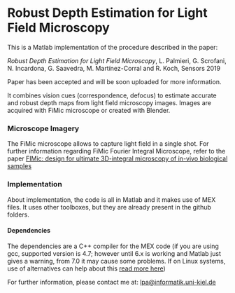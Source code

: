 # Robust Depth Estimation for Light Field Microscopy

This is a Matlab implementation of the procedure described in the paper:

*Robust Depth Estimation for Light Field Microscopy*, L. Palmieri, G. Scrofani, N. Incardona, G. Saavedra, M. Martínez-Corral and R. Koch, Sensors 2019

Paper has been accepted and will be soon uploaded for more information.

It combines vision cues (correspondence, defocus) to estimate accurate and robust depth maps from light field microscopy images. Images are acquired with FiMic microscope or created with Blender.

### Microscope Imagery
The FiMic microscope allows to capture light field in a single shot.
For further information regarding FiMic Fourier Integral Microscope, refer to the paper [FIMic: design for ultimate 3D-integral microscopy of in-vivo biological samples](https://www.ncbi.nlm.nih.gov/pmc/articles/PMC5772586/)

### Implementation
About implementation, the code is all in Matlab and it makes use of MEX files. It uses other toolboxes, but they are already present in the github folders.

#### Dependencies
The dependencies are a C++ compiler for the MEX code (if you are using gcc, supported version is 4.7; however until 6.x is working and Matlab just gives a warning, from 7.0 it may cause some problems. If on Linux systems, use of alternatives can help about this [read more here](https://askubuntu.com/questions/26498/how-to-choose-the-default-gcc-and-g-version))

For further information, please contact me at: lpa@informatik.uni-kiel.de
